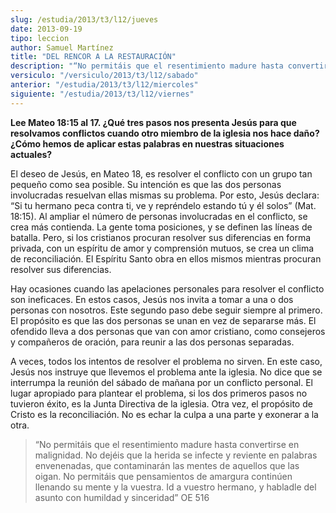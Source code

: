 ```yaml
---
slug: /estudia/2013/t3/l12/jueves
date: 2013-09-19
tipo: leccion
author: Samuel Martínez
title: "DEL RENCOR A LA RESTAURACIÓN"
description: "“No permitáis que el resentimiento madure hasta convertirse en malignidad. No  dejéis que la herida se infecte y reviente en palabras envenenadas, que  contaminarán las mentes de aquellos que las oigan. No permitáis que  pensamientos de amargura continúen llenando su mente y l..."
versiculo: "/versiculo/2013/t3/l12/sabado"
anterior: "/estudia/2013/t3/l12/miercoles"
siguiente: "/estudia/2013/t3/l12/viernes"
---
```


**Lee Mateo 18:15 al 17. ¿Qué tres pasos nos presenta Jesús para que resolvamos conflictos cuando otro miembro de la iglesia nos hace daño? ¿Cómo hemos de aplicar estas palabras en nuestras situaciones actuales?**

El deseo de Jesús, en Mateo 18, es resolver el conflicto con un grupo tan pequeño como sea posible. Su intención es que las dos personas involucradas resuelvan ellas mismas su problema. Por esto, Jesús declara: “Si tu hermano peca contra ti, ve y repréndelo estando tú y él solos” (Mat. 18:15). Al ampliar el número de personas involucradas en el conflicto, se crea más contienda. La gente toma posiciones, y se definen las líneas de batalla. Pero, si los cristianos procuran resolver sus diferencias en forma privada, con un espíritu de amor y comprensión mutuos, se crea un clima de reconciliación. El Espíritu Santo obra en ellos mismos mientras procuran resolver sus diferencias.

Hay ocasiones cuando las apelaciones personales para resolver el conflicto son ineficaces. En estos casos, Jesús nos invita a tomar a una o dos personas con nosotros. Este segundo paso debe seguir siempre al primero. El propósito es que las dos personas se unan en vez de separarse más. El ofendido lleva a dos personas que van con amor cristiano, como consejeros y compañeros de oración, para reunir a las dos personas separadas.

A veces, todos los intentos de resolver el problema no sirven. En este caso, Jesús nos instruye que llevemos el problema ante la iglesia. No dice que se interrumpa la reunión del sábado de mañana por un conflicto personal. El lugar apropiado para plantear el problema, si los dos primeros pasos no tuvieron éxito, es la Junta Directiva de la iglesia. Otra vez, el propósito de Cristo es la reconciliación. No es echar la culpa a una parte y exonerar a la otra.

> “No permitáis que el resentimiento madure hasta convertirse en malignidad. No dejéis que la herida se infecte y reviente en palabras envenenadas, que contaminarán las mentes de aquellos que las oigan. No permitáis que pensamientos de amargura continúen llenando su mente y la vuestra. Id a vuestro hermano, y habladle del asunto con humildad y sinceridad” OE 516
